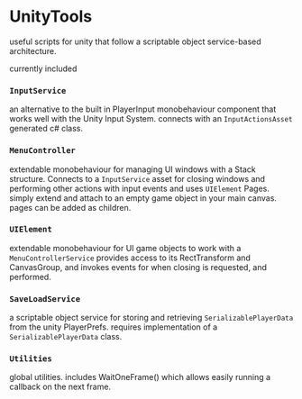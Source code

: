 # UnityTools
useful scripts for unity that follow a scriptable object service-based architecture.

currently included 
### `InputService`
  an alternative to the built in PlayerInput monobehaviour component that works well with the Unity Input System. connects with an `InputActionsAsset` generated c# class.

### `MenuController`
  extendable monobehaviour for managing UI windows with a Stack structure. Connects to a `InputService` asset for closing windows and performing other actions with input events and uses `UIElement` Pages. simply extend and attach to an empty game object in your main canvas. pages can be added as children.
  
### `UIElement`
  extendable monobehaviour for UI game objects to work with a `MenuControllerService` provides access to its RectTransform and CanvasGroup, and invokes events for when closing is requested, and performed.

### `SaveLoadService`
  a scriptable object service for storing and retrieving `SerializablePlayerData` from the unity PlayerPrefs. requires implementation of a `SerializablePlayerData` class.

### `Utilities`
  global utilities. includes WaitOneFrame() which allows easily running a callback on the next frame.